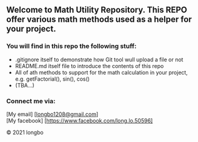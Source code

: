 ## Welcome to Math Utility Repository. This REPO offer various math methods used as a helper for your project.
### You will find in this repo the following stuff:  

* .gitignore itself to demonstrate how Git tool wull upload a file or not
* README.md itself file to introduce the contents of this repo
* All of ath methods to support for the math calculation in your project, e.g. getFactorial(), sin(), cos()
* (TBA...)

### Connect me via:
[My email] [longbo1208@gmail.com]  
[My facebook] [https://www.facebook.com/long.lo.50596]


© 2021 longbo